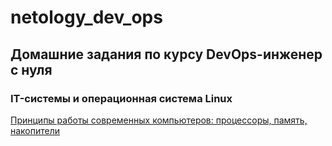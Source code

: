 # netology_dev_ops
## Домашние задания по курсу DevOps-инженер с нуля

### IT-системы и операционная система Linux

[Принципы работы современных компьютеров: процессоры, память, накопители](https://github.com/networksuperman/netology_dev_ops/blob/3a60471ff4b3590e7cc88927ae161b262dc98fc0/SLINA-19/IT-%D1%81%D0%B8%D1%81%D1%82%D0%B5%D0%BC%D1%8B%20%D0%B8%20%D0%BE%D0%BF%D0%B5%D1%80%D0%B0%D1%86%D0%B8%D0%BE%D0%BD%D0%BD%D0%B0%D1%8F%20%D1%81%D0%B8%D1%81%D1%82%D0%B5%D0%BC%D0%B0%20Linux/1.1.md)
